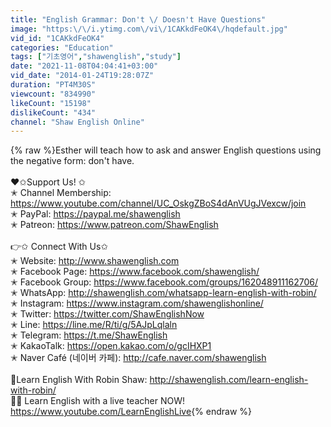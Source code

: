 ```yaml
---
title: "English Grammar: Don't \/ Doesn't Have Questions"
image: "https:\/\/i.ytimg.com\/vi\/1CAKkdFeOK4\/hqdefault.jpg"
vid_id: "1CAKkdFeOK4"
categories: "Education"
tags: ["기초영어","shawenglish","study"]
date: "2021-11-08T04:04:41+03:00"
vid_date: "2014-01-24T19:28:07Z"
duration: "PT4M30S"
viewcount: "834990"
likeCount: "15198"
dislikeCount: "434"
channel: "Shaw English Online"
---
```

{% raw %}Esther will teach how to ask and answer English questions using the negative form: don't have.<br /><br />❤️✩Support Us! ✩  <br />✭ Channel Membership: <a rel="nofollow" target="blank" href="https://www.youtube.com/channel/UC_OskgZBoS4dAnVUgJVexcw/join">https://www.youtube.com/channel/UC_OskgZBoS4dAnVUgJVexcw/join</a><br />✭ PayPal: <a rel="nofollow" target="blank" href="https://paypal.me/shawenglish">https://paypal.me/shawenglish</a><br />✭ Patreon: <a rel="nofollow" target="blank" href="https://www.patreon.com/ShawEnglish">https://www.patreon.com/ShawEnglish</a> <br /><br />👉✩ Connect With Us✩  <br />✭ Website: <a rel="nofollow" target="blank" href="http://www.shawenglish.com">http://www.shawenglish.com</a><br />✭ Facebook Page: <a rel="nofollow" target="blank" href="https://www.facebook.com/shawenglish/">https://www.facebook.com/shawenglish/</a><br />✭ Facebook Group: <a rel="nofollow" target="blank" href="https://www.facebook.com/groups/162048911162706/">https://www.facebook.com/groups/162048911162706/</a><br />✭ WhatsApp: <a rel="nofollow" target="blank" href="http://shawenglish.com/whatsapp-learn-english-with-robin/">http://shawenglish.com/whatsapp-learn-english-with-robin/</a><br />✭ Instagram: <a rel="nofollow" target="blank" href="https://www.instagram.com/shawenglishonline/">https://www.instagram.com/shawenglishonline/</a><br />✭ Twitter: <a rel="nofollow" target="blank" href="https://twitter.com/ShawEnglishNow">https://twitter.com/ShawEnglishNow</a> <br />✭ Line: <a rel="nofollow" target="blank" href="https://line.me/R/ti/g/5AJpLqlaln">https://line.me/R/ti/g/5AJpLqlaln</a> <br />✭ Telegram: <a rel="nofollow" target="blank" href="https://t.me/ShawEnglish">https://t.me/ShawEnglish</a><br />✭ KakaoTalk: <a rel="nofollow" target="blank" href="https://open.kakao.com/o/gcIHXP1">https://open.kakao.com/o/gcIHXP1</a><br />✭ Naver Café (네이버 카페): <a rel="nofollow" target="blank" href="http://cafe.naver.com/shawenglish">http://cafe.naver.com/shawenglish</a><br /><br />🧔Learn English With Robin Shaw: <a rel="nofollow" target="blank" href="http://shawenglish.com/learn-english-with-robin/">http://shawenglish.com/learn-english-with-robin/</a><br />👩‍🏫 Learn English with a live teacher NOW!<br /><a rel="nofollow" target="blank" href="https://www.youtube.com/LearnEnglishLive">https://www.youtube.com/LearnEnglishLive</a>{% endraw %}
